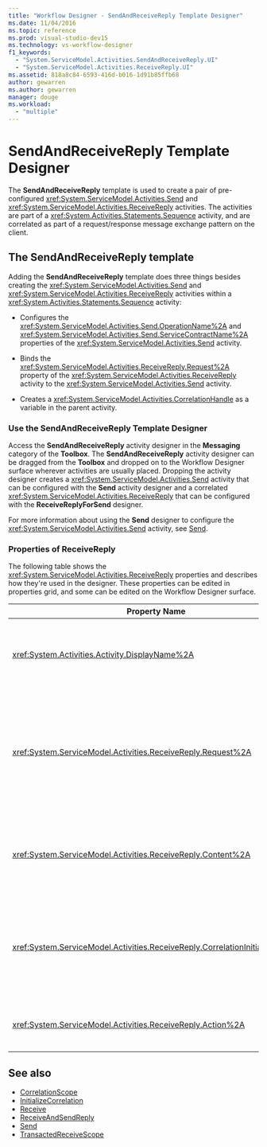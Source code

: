 ```yaml
---
title: "Workflow Designer - SendAndReceiveReply Template Designer"
ms.date: 11/04/2016
ms.topic: reference
ms.prod: visual-studio-dev15
ms.technology: vs-workflow-designer
f1_keywords:
  - "System.ServiceModel.Activities.SendAndReceiveReply.UI"
  - "System.ServiceModel.Activities.ReceiveReply.UI"
ms.assetid: 818a8c84-6593-416d-b016-1d91b85ffb68
author: gewarren
ms.author: gewarren
manager: douge
ms.workload:
  - "multiple"
---
```

# SendAndReceiveReply Template Designer

The **SendAndReceiveReply** template is used to create a pair of pre-configured <xref:System.ServiceModel.Activities.Send> and <xref:System.ServiceModel.Activities.ReceiveReply> activities. The activities are part of a <xref:System.Activities.Statements.Sequence> activity, and are correlated as part of a request/response message exchange pattern on the client.

## The SendAndReceiveReply template

Adding the **SendAndReceiveReply** template does three things besides creating the <xref:System.ServiceModel.Activities.Send> and <xref:System.ServiceModel.Activities.ReceiveReply> activities within a <xref:System.Activities.Statements.Sequence> activity:

- Configures the <xref:System.ServiceModel.Activities.Send.OperationName%2A> and <xref:System.ServiceModel.Activities.Send.ServiceContractName%2A> properties of the <xref:System.ServiceModel.Activities.Send> activity.

- Binds the <xref:System.ServiceModel.Activities.ReceiveReply.Request%2A> property of the <xref:System.ServiceModel.Activities.ReceiveReply> activity to the <xref:System.ServiceModel.Activities.Send> activity.

- Creates a <xref:System.ServiceModel.Activities.CorrelationHandle> as a variable in the parent activity.

### Use the SendAndReceiveReply Template Designer

Access the **SendAndReceiveReply** activity designer in the **Messaging** category of the **Toolbox**. The **SendAndReceiveReply** activity designer can be dragged from the **Toolbox** and dropped on to the Workflow Designer surface wherever activities are usually placed. Dropping the activity designer creates a <xref:System.ServiceModel.Activities.Send> activity that can be configured with the **Send** activity designer and a correlated <xref:System.ServiceModel.Activities.ReceiveReply> that can be configured with the **ReceiveReplyForSend** designer.

For more information about using the **Send** designer to configure the <xref:System.ServiceModel.Activities.Send> activity, see [Send](../workflow-designer/send-activity-designer.md).

### Properties of ReceiveReply

The following table shows the <xref:System.ServiceModel.Activities.ReceiveReply> properties and describes how they're used in the designer. These properties can be edited in properties grid, and some can be edited on the Workflow Designer surface.


|                                 Property Name                                 | Required |                                                                                                                                                                                                                                                                                                                                                       Usage                                                                                                                                                                                                                                                                                                                                                       |
|-------------------------------------------------------------------------------|----------|-------------------------------------------------------------------------------------------------------------------------------------------------------------------------------------------------------------------------------------------------------------------------------------------------------------------------------------------------------------------------------------------------------------------------------------------------------------------------------------------------------------------------------------------------------------------------------------------------------------------------------------------------------------------------------------------------------------------|
|               <xref:System.Activities.Activity.DisplayName%2A>                |  False   |                                                                                                                                                                                                 The optional friendly name of the <xref:System.ServiceModel.Activities.ReceiveReply> activity. The default is ReceiveReplyForSend.<br /><br /> Although the use of a non-default value for the friendly <xref:System.Activities.Activity.DisplayName%2A> is not strictly required, it's best to use such a value.                                                                                                                                                                                                 |
|         <xref:System.ServiceModel.Activities.ReceiveReply.Request%2A>         |   True   | Reference to the <xref:System.ServiceModel.Activities.Send> activity paired with this <xref:System.ServiceModel.Activities.ReceiveReply> activity. This property must not be **null**. <xref:System.ServiceModel.Activities.Send> and <xref:System.ServiceModel.Activities.ReceiveReply> activities are used together on the client to model a request/response messaging pattern. This property specifies which <xref:System.ServiceModel.Activities.Send> activity is paired. In the designer, you can't edit this property because it's automatically bound to the <xref:System.ServiceModel.Activities.Send> activity from which you created the <xref:System.ServiceModel.Activities.ReceiveReply> activity. |
|         <xref:System.ServiceModel.Activities.ReceiveReply.Content%2A>         |  False   |                                 Specifies the message or parameter content to receive. It can be either a <xref:System.ServiceModel.Activities.ReceiveMessageContent> activity or a <xref:System.ServiceModel.Activities.ReceiveParametersContent> activity. Edit this property by clicking the ellipsis button next to the **Content** field in the property grid, or by clicking the **Define** button next to the **Content** label on the **Receive** activity designer surface. Both display the **Content Definition** dialog. For more information about how to use this box, see [Content Definition Dialog Box](../workflow-designer/content-definition-dialog-box.md).                                  |
| <xref:System.ServiceModel.Activities.ReceiveReply.CorrelationInitializers%2A> |  False   |                            Specifies the collection of <xref:System.ServiceModel.Activities.CorrelationInitializer> objects that initialize multiple <xref:System.ServiceModel.Activities.CorrelationHandle> objects that configure this <xref:System.ServiceModel.Activities.Receive> activity within the workflow. Click the ellipsis button next to the <xref:System.ServiceModel.Activities.Receive.CorrelationInitializers%2A> property in the properties grid to open the **Add Correlation Initializers** dialog box. For more information about using this box, see [Add CorrelationInitializers Dialog Box](../workflow-designer/add-correlationinitializers-dialog-box.md).                             |
|         <xref:System.ServiceModel.Activities.ReceiveReply.Action%2A>          |  False   |                                                                                                                                                                                                                                              Specifies the action header of the message. If it's not explicitly set, its value defaults to:<br /><br /> <strong>https://tempuri.org/{service contract namespace}/{service contract name}/{operation name}.</strong>                                                                                                                                                                                                                                               |

## See also

- [CorrelationScope](../workflow-designer/correlationscope-activity-designer.md)
- [InitializeCorrelation](../workflow-designer/initializecorrelation-activity-designer.md)
- [Receive](../workflow-designer/receive-activity-designer.md)
- [ReceiveAndSendReply](../workflow-designer/receiveandsendreply-template-designer.md)
- [Send](../workflow-designer/send-activity-designer.md)
- [TransactedReceiveScope](../workflow-designer/transactedreceivescope-activity-designer.md)